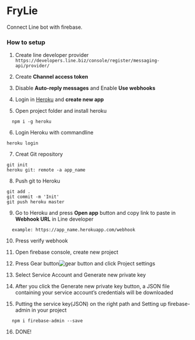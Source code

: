 # FryLie
Connect Line bot with firebase.

### How to setup

1. Create line developer provider 
``` https://developers.line.biz/console/register/messaging-api/provider/ ```

2. Create __Channel access token__

3. Disable __Auto-reply messages__ and Enable __Use webhooks__

4. Login in [Heroku](https://dashboard.heroku.com/apps) and __create new app__

5. Open project folder and install heroku
``` 
  npm i -g heroku 
```

6. Login Heroku with commandline
``` 
heroku login 
```

7. Creat Git repository
``` 
git init
heroku git: remote -a app_name
```

8. Push git to Heroku
```
git add .
git commit -m 'Init'
git push heroku master
```

9. Go to Heroku and press __Open app__ button and copy link to paste in __Webhook URL__ in Line developer 
```
  example: https://app_name.herokuapp.com/webhook
```
10. Press verify webhook 

11. Open firebase console, create new project

12. Press Gear button![gear button](doc/firebase-setting.png) and click Project settings

13. Select Service Account and Generate new private key

14. After you click the Generate new private key button, a JSON file containing your service account’s credentials will be downloaded

15. Putting the service key(JSON) on the right path and Setting up firebase-admin in your project
```
  npm i firebase-admin --save
```

16. DONE!
